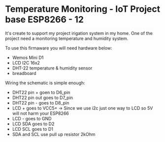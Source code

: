 Temperature Monitoring - IoT Project base ESP8266 - 12
======================================================

It's create to support my project irigation system in my home. One of the project need a monitoring temperature and humidity system. 

To use this firmaware you will need hardware below:
* Wemos Mini D1
* LCD I2C 16x2
* DHT-22 temperature & humidity sensor
* breadboard


Wiring the schematic is simple enough:
* DHT22 pin + goen to D6_pin
* DHT22 pin out goes to D7_pin
* DHT22 pin - goes to D8_pin
* LCD + goes to VCC5+ -> Since we use i2c just one way to LCD so 5V will not harm your ESP8266 
* LCD - goes to GND
* LCD SDA goes to D2
* LCD SCL goes to D1 
* SDA and SCL use pull up resistor 2kOhm
